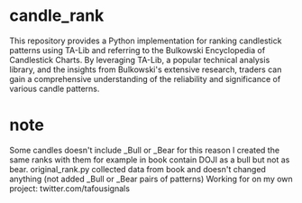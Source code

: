 # candle_rank
This repository provides a Python implementation for ranking candlestick patterns using TA-Lib and referring to the Bulkowski Encyclopedia of Candlestick Charts. By leveraging TA-Lib, a popular technical analysis library, and the insights from Bulkowski's extensive research, traders can gain a comprehensive understanding of the reliability and significance of various candle patterns.
# note
Some candles doesn't include _Bull or _Bear for this reason I created the same ranks with them for example in book contain DOJI as a bull but not as bear. original_rank.py collected data from book and doesn't changed anything (not added _Bull or _Bear pairs of patterns)
Working for on my own project:
twitter.com/tafousignals
